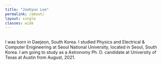 ```yaml
---
title: "Joohyun Lee"
permalink: /about/
layout: single
classes: wide
---
```


<br/>
I was born in Daejeon, South Korea. I studied Physics and Electrical & Computer Enigineering at Seoul National University, located in Seoul, South Korea. I am going to study as a Astronomy Ph. D. candidate at University of Texas at Austin from August, 2021.
